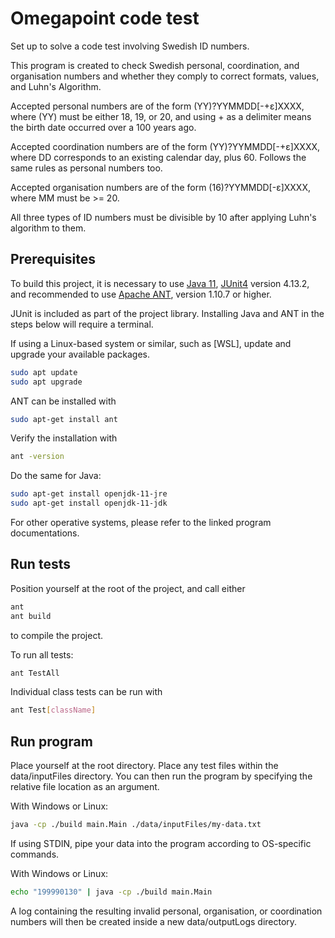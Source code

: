 # Omegapoint code test
Set up to solve a code test involving Swedish ID numbers.

This program is created to check Swedish personal, coordination, and organisation numbers and whether they comply to correct formats, values, and Luhn's Algorithm.

Accepted personal numbers are of the form (YY)?YYMMDD[-+ε]XXXX, where (YY) must be either 18, 19, or 20, and using + as a delimiter means the birth date occurred over a 100 years ago.

Accepted coordination numbers are of the form (YY)?YYMMDD[-+ε]XXXX, where DD corresponds to an existing calendar day, plus 60. Follows the same rules as personal numbers too.

Accepted organisation numbers are of the form (16)?YYMMDD[-ε]XXXX, where MM must be >= 20.

All three types of ID numbers must be divisible by 10 after applying Luhn's algorithm to them.

## Prerequisites

To build this project, it is necessary to use [Java 11](https://docs.oracle.com/en/java/javase/11/), [JUnit4](https://junit.org/junit4/) version 4.13.2, and recommended to use [Apache ANT](https://ant.apache.org/), version 1.10.7 or higher.

JUnit is included as part of the project library. Installing Java and ANT in the steps below will require a terminal.

If using a Linux-based system or similar, such as [WSL], update and upgrade your available packages.

```bash
sudo apt update
sudo apt upgrade
```

ANT can be installed with
```bash
sudo apt-get install ant
```

Verify the installation with
```bash
ant -version
```

Do the same for Java:

```bash
sudo apt-get install openjdk-11-jre
sudo apt-get install openjdk-11-jdk
```

For other operative systems, please refer to the linked program documentations.


## Run tests

Position yourself at the root of the project, and call either 

```bash
ant
ant build
```
to compile the project.

To run all tests:
```bash
ant TestAll
```

Individual class tests can be run with
```bash
ant Test[className]
```

## Run program

Place yourself at the root directory. Place any test files within the data/inputFiles directory. You can then run the program by specifying the relative file location as an argument.

With Windows or Linux:

```bash
java -cp ./build main.Main ./data/inputFiles/my-data.txt
```


If using STDIN, pipe your data into the program according to OS-specific commands.

With Windows or Linux:

```bash
echo "199990130" | java -cp ./build main.Main
```

A log containing the resulting invalid personal, organisation, or coordination numbers will then be created inside a new data/outputLogs directory.
